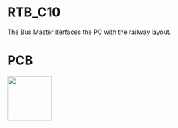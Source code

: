 # RTB_C10
The Bus Master iterfaces the PC with the railway layout.

# PCB
<img src="https://rtb4dcc.de/wp-content/uploads/2023/09/C10_1.png" width=100>
